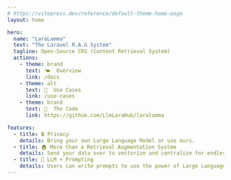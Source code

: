 ```yaml
---
# https://vitepress.dev/reference/default-theme-home-page
layout: home

hero:
  name: "LaraLamma"
  text: "The Laravel R.A.G System"
  tagline: Open-Source CRS (Content Retrieval System)
  actions:
    - theme: brand
      text: 🌤️  Overview
      link: /docs
    - theme: alt
      text: 🚀  Use Cases
      link: /use-cases
    - theme: brand
      text: 📖  The Code
      link: https://github.com/LlmLaraHub/laralamma

features:
  - title: 🔒 Privacy
    details: Bring your own Large Language Model or use ours.
  - title: 🏠 More than a Retrieval Augmentation System 
    details: Send your data over to vectorize and centralize for endless uses.
  - title: 💪 LLM + Prompting
    details: Users can write prompts to use the power of Large Language Models.
---
```


